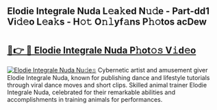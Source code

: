 ## Elodie Integrale Nuda L𝚎a𝚔ed N𝚞𝚍e - Part-dd1 Vi𝚍𝚎o L𝚎a𝚔s - H𝚘𝚝 O𝚗𝚕yf𝚊ns P𝚑𝚘tos acDew

# <h2><a href="http://kfbaqh.oniu.top/?m=Elodie+Integrale+Nuda">🔗👉 🔴 Elodie Integrale Nuda P𝚑ot𝚘𝚜 V𝚒d𝚎o</a></h2>

[![Elodie Integrale Nuda Nu𝚍e𝚜](https://i.imgur.com/0qMVB7G.gif)](http://kfbaqh.oniu.top/?m=Elodie+Integrale+Nuda)
Cybernetic artist and amusement giver Elodie Integrale Nuda, known for publishing dance and lifestyle tutorials through viral dance moves and short clips. Skilled animal trainer Elodie Integrale Nuda, celebrated for their remarkable abilities and accomplishments in training animals for performances.  

